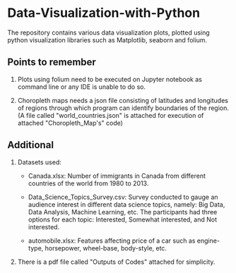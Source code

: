 # Data-Visualization-with-Python
The repository contains various data visualization plots, plotted using python visualization libraries such as Matplotlib, seaborn and folium.

## Points to remember
1. Plots using folium need to be executed on Jupyter notebook as command line or any IDE is unable to do so.

2. Choropleth maps needs a json file consisting of latitudes and longitudes of regions through which program can identify boundaries of the region. (A file called "world_countries.json" is attached for execution of attached "Choropleth_Map's" code)

## Additional
1. Datasets used:
   * Canada.xlsx: Number of immigrants in Canada from different countries of the world from 1980 to 2013.
   
   * Data_Science_Topics_Survey.csv: Survey conducted to gauge an audience interest in different data science topics, namely: Big Data, Data Analysis, Machine Learning, etc. The participants had three options for each topic: Interested, Somewhat interested, and Not interested.
   
   * automobile.xlsx: Features affecting price of a car such as engine-type, horsepower, wheel-base, body-style, etc.
  
  
  
  
  
2. There is a pdf file called "Outputs of Codes" attached for simplicity.
